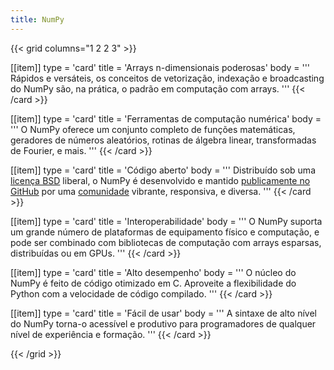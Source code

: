 ```yaml
---
title: NumPy
---
```


{{< grid columns="1 2 2 3" >}}

[[item]]
type = 'card'
title = 'Arrays n-dimensionais poderosas'
body = '''
Rápidos e versáteis, os conceitos de vetorização, indexação e broadcasting do NumPy são, na prática, o padrão em computação com arrays.
'''
{{< /card >}}

[[item]]
type = 'card'
title = 'Ferramentas de computação numérica'
body = '''
O NumPy oferece um conjunto completo de funções matemáticas, geradores de números aleatórios, rotinas de álgebra linear, transformadas de Fourier, e mais.
'''
{{< /card >}}

[[item]]
type = 'card'
title = 'Código aberto'
body = '''
Distribuído sob uma [licença BSD](https://github.com/numpy/numpy/blob/main/LICENSE.txt) liberal, o NumPy é desenvolvido e mantido [publicamente no GitHub](https://github.com/numpy/numpy) por uma [comunidade](/pt/community) vibrante, responsiva, e diversa.
'''
{{< /card >}}

[[item]]
type = 'card'
title = 'Interoperabilidade'
body = '''
O NumPy suporta um grande número de plataformas de equipamento físico e computação, e pode ser combinado com bibliotecas de computação com arrays esparsas, distribuídas ou em GPUs.
'''
{{< /card >}}

[[item]]
type = 'card'
title = 'Alto desempenho'
body = '''
O núcleo do NumPy é feito de código otimizado em C. Aproveite a flexibilidade do Python com a velocidade de código compilado.
'''
{{< /card >}}

[[item]]
type = 'card'
title = 'Fácil de usar'
body = '''
A sintaxe de alto nível do NumPy torna-o acessível e produtivo para programadores de qualquer nível de experiência e formação.
'''
{{< /card >}}

{{< /grid >}}
